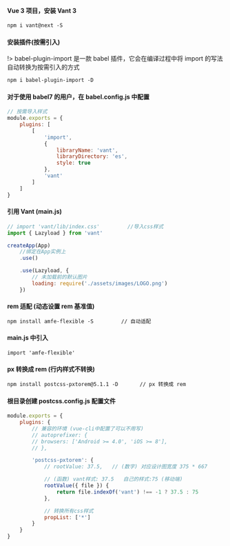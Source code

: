 #### Vue 3 项目，安装 Vant 3

```txt
npm i vant@next -S
```

#### 安装插件(按需引入)

!> babel-plugin-import 是一款 babel 插件，它会在编译过程中将 import 的写法自动转换为按需引入的方式

```txt
npm i babel-plugin-import -D
```

#### 对于使用 babel7 的用户，在 babel.config.js 中配置

```javascript
// 按需导入样式
module.exports = {
    plugins: [
        [
            'import',
            {
                libraryName: 'vant',
                libraryDirectory: 'es',
                style: true
            },
            'vant'
        ]
    ]
}
```

#### 引用 Vant (main.js)

```javascript
// import 'vant/lib/index.css'         //导入css样式
import { Lazyload } from 'vant'

createApp(App)
    //绑定在App实例上
    .use()

    .use(Lazyload, {
        // 未加载前的默认图片
        loading: require('./assets/images/LOGO.png')
    })
```

#### rem 适配 (动态设置 rem 基准值)

```txt
npm install amfe-flexible -S         // 自动适配
```

#### main.js 中引入

```txt
import 'amfe-flexible'
```

#### px 转换成 rem (行内样式不转换)

```txt
npm install postcss-pxtorem@5.1.1 -D       // px 转换成 rem
```

#### 根目录创建 postcss.config.js 配置文件

```javascript
module.exports = {
    plugins: {
        // 兼容的环境 (vue-cli中配置了可以不用写)
        // autoprefixer: {
        // browsers: ['Android >= 4.0', 'iOS >= 8'],
        // },

        'postcss-pxtorem': {
            // rootValue: 37.5,   // (数字) 对应设计图宽度 375 * 667

            // (函数) vant样式: 37.5   自己的样式:75 (移动端)
            rootValue({ file }) {
                return file.indexOf('vant') !== -1 ? 37.5 : 75
            },

            // 转换所有css样式
            propList: ['*']
        }
    }
}
```
